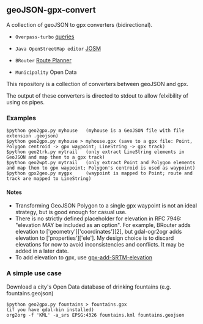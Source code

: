 ## geoJSON-gpx-convert
A collection of geoJSON to gpx converters (bidirectional).

- `Overpass-turbo` [queries](https://overpass-turbo.eu/)

- `Java OpenStreetMap editor` [JOSM](https://josm.openstreetmap.de)

- `BRouter` [Route Planner](https://brouter.de/brouter-web)
 
- `Municipality` Open Data

This repository is a collection of converters between geoJSON and gpx.

The output of these converters is directed to stdout to allow felxibility of using os pipes.

### Examples
```
$python geo2gpx.py myhouse   (myhouse is a GeoJSON file with file extension .geojson)
$python geo2gpx.py myhouse > myhouse.gpx (save to a gpx file: Point, Polygon centroid -> gpx waypoint; LineString -> gpx track)
$python geo2trk.py mytrail   (only extract LineString elements in GeoJSON and map them to a gpx track)
$python geo2wpt.py mytrail   (only extract Point and Polygon elements and map them to gpx waypoint; Polygon's centroid is used as waypoint)
$python gpx2geo.py mygpx     (waypoint is mapped to Point; route and track are mapped to LineString)
```
#### Notes
- Transforming GeoJSON Polygon to a single gpx waypoint is not an ideal strategy, but is good enough for casual use.
- There is no strictly defined placeholder for elevation in RFC 7946: "elevation MAY be included as an option". For example, BRouter adds elevation to ['geometry']['coordinates'][2], but gdal-ogr2ogr adds elevation to ['properties']['ele']. My design choice is to discard elevations for now to avoid inconsistencies and conflicts. It may be added in a later date.
- To add elevation to gpx, use [gpx-add-SRTM-elevation](https://github.com/nicholas-fong/gpx-add-SRTM-elevation)

### A simple use case
Download a city's Open Data database of drinking fountains (e.g. fountains.geojson)
```
$python geo2gpx.py fountains > fountains.gpx
(if you have gdal-bin installed)
org2org -f 'KML' -a_srs EPSG:4326 fountains.kml fountains.geojson
```
